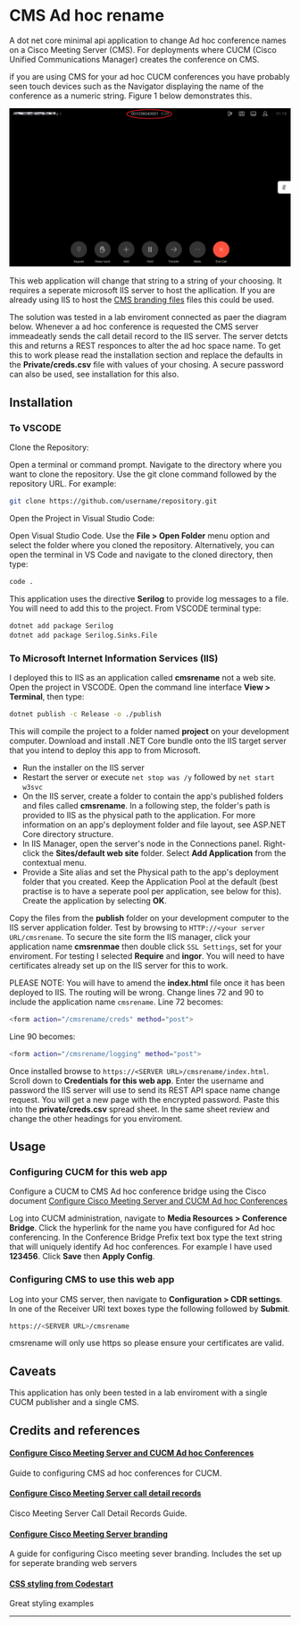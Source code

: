 # CMS Ad hoc rename

A dot net core minimal api application to change Ad hoc conference names on a Cisco Meeting Server (CMS). For deployments where CUCM (Cisco Unified Communications Manager) creates the conference on CMS.

if you are using CMS for your ad hoc CUCM conferences you have probably seen touch devices such as the Navigator displaying the name of the conference as a numeric string. Figure 1 below demonstrates this.

![Figure 1 - Touch Device Ad Hoc screen shot](/./AdHocScreenShot.png "CUCM Active calls script screenshot")

This web application will change that string to a string of your choosing. It requires a seperate microsoft IIS server to host the apllication. If you are already using IIS to host the [CMS branding files](https://www.cisco.com/c/dam/en/us/td/docs/conferencing/ciscoMeetingServer/Customisation/Version-3-5/Cisco-Meeting-Server-3-5-Customization-Guidelines.pdf) files this could be used.

The solution was tested in a lab enviroment connected as paer the diagram below. Whenever a ad hoc conference is requested the CMS server immeadeatly sends the call detail record to the IIS server. The server detcts this and returns a REST responces to alter the ad hoc space name. To get this to work please read the installation section and replace the defaults in the **Private/creds.csv** file with values of your chosing. A secure password can also be used, see installation for this also. 

## Installation
### To VSCODE
Clone the Repository:

Open a terminal or command prompt.
Navigate to the directory where you want to clone the repository.
Use the git clone command followed by the repository URL. For example:
```sh
git clone https://github.com/username/repository.git
```
Open the Project in Visual Studio Code:

Open Visual Studio Code.
Use the **File > Open Folder** menu option and select the folder where you cloned the repository.
Alternatively, you can open the terminal in VS Code and navigate to the cloned directory, then type:
```sh
code .
```
This application uses the directive **Serilog** to provide log messages to a file. You will need to add this to the project. From VSCODE terminal type:
```sh
dotnet add package Serilog
dotnet add package Serilog.Sinks.File
```

### To Microsoft Internet Information Services (IIS)
I deployed this to IIS as an application called **cmsrename** not a web site. Open the project in VSCODE. Open the command line interface **View > Terminal**, then type:
```sh
dotnet publish -c Release -o ./publish
```
This will compile the project to a folder named **project** on your development computer. 
Download and install .NET Core bundle onto the IIS target server that you intend to deploy this app to from Microsoft.

- Run the installer on the IIS server
- Restart the server or execute `net stop was /y` followed by `net start w3svc`
- On the IIS server, create a folder to contain the app's published folders and files called **cmsrename**. In a following step, the folder's path is provided to IIS as the physical path to the application. For more information on an app's deployment folder and file layout, see ASP.NET Core directory structure.
- In IIS Manager, open the server's node in the Connections panel. Right-click the **Sites/default web site** folder. Select **Add Application** from the contextual menu.
- Provide a Site alias and set the Physical path to the app's deployment folder that you created. Keep the Application Pool at the default (best practise is to have a seperate pool per application, see below for this). Create the application by selecting **OK**.
  
Copy the files from the **publish** folder on your development computer to the IIS server application folder. Test by browsing to `HTTP://<your server URL/cmsrename`.
To secure the site form the IIS manager, click your application name **cmsrenmae** then double click `SSL Settings`, set for your enviroment. For testing I selected **Require** and **ingor**. You will need to have certificates already set up on the IIS server for this to work.

PLEASE NOTE: You will have to amend the **index.html** file once it has been deployed to IIS. The routing will be wrong. Change lines 72 and 90 to include the application name `cmsrename`. Line 72 becomes:
```sh
<form action="/cmsrename/creds" method="post">
```
Line 90 becomes:
```sh
<form action="/cmsrename/logging" method="post">
```
Once installed browse to `https://<SERVER URL>/cmsrename/index.html`. Scroll down to **Credentials for this web app**. Enter the username and password the IIS server will use to send its REST API space name change request. You will get a new page with the encrypted password. Paste this into the **private/creds.csv** spread sheet. In the same sheet review and change the other headings for you enviroment.

## Usage

### Configuring CUCM for this web app

Configure a CUCM to CMS Ad hoc conference bridge using the Cisco document
[Configure Cisco Meeting Server and CUCM Ad hoc Conferences](https://www.cisco.com/c/en/us/support/docs/conferencing/meeting-server/213820-configure-cisco-meeting-server-and-cucm.html)

Log into CUCM administration, navigate to **Media Resources > Conference Bridge**. Click the hyperlink for the name you have configured for Ad hoc conferencing. In the Conference Bridge Prefix text box type the text string that will uniquely identify Ad hoc conferences. For example I have used **123456**. Click **Save** then **Apply Config**.

### Configuring CMS to use this web app

Log into your CMS server, then navigate to **Configuration > CDR settings**. In one of the Receiver URI text boxes type the following followed by **Submit**.
```sh
https://<SERVER URL>/cmsrename
```
cmsrename will only use https so please ensure your certificates are valid.

## Caveats
This application has only been tested in a lab enviroment with a single CUCM publisher and a single CMS.

## Credits and references

#### [Configure Cisco Meeting Server and CUCM Ad hoc Conferences](https://www.cisco.com/c/en/us/support/docs/conferencing/meeting-server/213820-configure-cisco-meeting-server-and-cucm.html)
Guide to configuring CMS ad hoc conferences for CUCM.
#### [Configure Cisco Meeting Server call detail records](https://www.cisco.com/c/dam/en/us/td/docs/conferencing/ciscoMeetingServer/Reference_Guides/Version-3-5/Cisco-Meeting-Server-CDR-Guide-3-5.pdf)
Cisco Meeting Server Call Detail Records Guide.
#### [Configure Cisco Meeting Server branding](https://www.cisco.com/c/dam/en/us/td/docs/conferencing/ciscoMeetingServer/Customisation/Version-3-5/Cisco-Meeting-Server-3-5-Customization-Guidelines.pdf)
A guide for configuring Cisco meeting sever branding. Includes the set up for seperate branding web servers
#### [CSS styling from Codestart](https://www.codersarts.com/post/html-forms-templates-using-css)
Great styling examples

----
